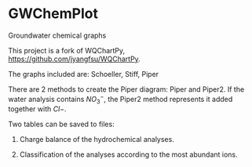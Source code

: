 # GWChemPlot
Groundwater chemical graphs

This project is a fork of WQChartPy, https://github.com/jyangfsu/WQChartPy.

The graphs included are: Schoeller, Stiff, Piper

There are 2 methods to create the Piper diagram: Piper and Piper2. If the water analysis contains $NO_3^{-}$, the Piper2 method represents it added together with $Cl{-}$.

Two tables can be saved to files:

1. Charge balance of the hydrochemical analyses.

2. Classification of the analyses according to the most abundant ions.


